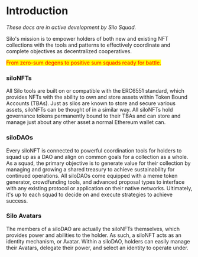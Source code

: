 # Introduction

_These docs are in active development by Silo Squad._

Silo's mission is to empower holders of both new and existing NFT collections with the tools and patterns to effectively coordinate and complete objectives as decentralized cooperatives.

<mark style="color:red;">From zero-sum degens to positive sum squads ready for battle.</mark>

### siloNFTs

All Silo tools are built on or compatible with the ERC6551 standard, which provides NFTs with the ability to own and store assets within Token Bound Accounts (TBAs). Just as silos are known to store and secure various assets, siloNFTs can be thought of in a similar way. All siloNFTs hold governance tokens permanently bound to their TBAs and can store and manage just about any other asset a normal Ethereum wallet can.

### siloDAOs

Every siloNFT is connected to powerful coordination tools for holders to squad up as a DAO and align on common goals for a collection as a whole. As a squad, the primary objective is to generate value for their collection by managing and growing a shared treasury to achieve sustainability for continued operations. All siloDAOs come equipped with a meme token generator, crowdfunding tools, and advanced proposal types to interface with any existing protocol or application on their native networks. Ultimately, it's up to each squad to decide on and execute strategies to achieve success.

### Silo Avatars

The members of a siloDAO are actually the siloNFTs themselves, which provides power and abilities to the holder. As such, a siloNFT acts as an identity mechanism, or Avatar. Within a siloDAO, holders can easily manage their Avatars, delegate their power, and select an identity to operate under.
